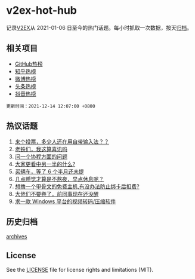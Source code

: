 # v2ex-hot-hub

 记录[V2EX](https://www.v2ex.com/)从 2021-01-06 日至今的热门话题。每小时抓取一次数据，按天[归档](archives)。
 
 ## 相关项目

- [GitHub热榜](https://github.com/snaildev/github-hot-hub)
- [知乎热榜](https://github.com/snaildev/zhihu-hot-hub)
- [微博热榜](https://github.com/snaildev/weibo-hot-hub)
- [头条热榜](https://github.com/snaildev/toutiao-hot-hub)
- [抖音热榜](https://github.com/snaildev/douyin-hot-hub)


 `更新时间：2021-12-14 12:07:00 +0800`

## 热议话题

1. [来个投票，多少人还在用自带输入法？？](https://www.v2ex.com/t/821922)
1. [老铁们，我这算喜讯吗](https://www.v2ex.com/t/821977)
1. [问一个协程方面的问题](https://www.v2ex.com/t/821871)
1. [大家更看中另一半的什么?](https://www.v2ex.com/t/822017)
1. [买辆车，等了 6 个半月还未提](https://www.v2ex.com/t/822035)
1. [几点睡觉才算是不熬夜，早点休息呢？](https://www.v2ex.com/t/821903)
1. [想撸一个甲骨文的免费主机,有没办法防止绑卡后扣费?](https://www.v2ex.com/t/821937)
1. [大佬们不要卷了，前同事现在还没醒](https://www.v2ex.com/t/822014)
1. [求一款 Windows 平台的视频转码/压缩软件](https://www.v2ex.com/t/821885)

## 历史归档

[archives](archives)

## License

See the [LICENSE](LICENSE) file for license rights and limitations (MIT).
